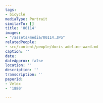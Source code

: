 ```yaml
---
tags:
- bicycle
mediaType: Portrait
similarTo: []
title: '00114'
images:
- "/assets/media/00114.JPG"
relatedPeople:
- src/content/people/doris-adeline-ward.md
caption: ''
date: 
dateApprox: false
location: ''
description: ''
transcription: ''
paperId:
- Velox
- '1880'

---
```

